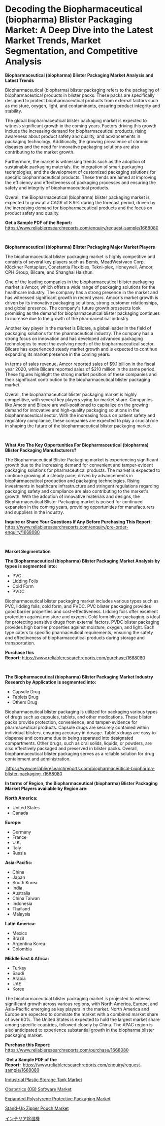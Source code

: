 <p><h1>Decoding the Biopharmaceutical (biopharma) Blister Packaging Market: A Deep Dive into the Latest Market Trends, Market Segmentation, and Competitive Analysis</h1></p><p><strong>Biopharmaceutical (biopharma) Blister Packaging Market Analysis and Latest Trends</strong></p>
<p><p>Biopharmaceutical (biopharma) blister packaging refers to the packaging of biopharmaceutical products in blister packs. These packs are specifically designed to protect biopharmaceutical products from external factors such as moisture, oxygen, light, and contaminants, ensuring product integrity and stability.</p><p>The global biopharmaceutical blister packaging market is expected to witness significant growth in the coming years. Factors driving this growth include the increasing demand for biopharmaceutical products, rising awareness about product safety and quality, and advancements in packaging technology. Additionally, the growing prevalence of chronic diseases and the need for innovative packaging solutions are also contributing to the market growth.</p><p>Furthermore, the market is witnessing trends such as the adoption of sustainable packaging materials, the integration of smart packaging technologies, and the development of customized packaging solutions for specific biopharmaceutical products. These trends are aimed at improving the efficiency and effectiveness of packaging processes and ensuring the safety and integrity of biopharmaceutical products.</p><p>Overall, the Biopharmaceutical (biopharma) blister packaging market is expected to grow at a CAGR of 8.9% during the forecast period, driven by the increasing demand for biopharmaceutical products and the focus on product safety and quality.</p></p>
<p><strong>Get a Sample PDF of the Report:&nbsp;</strong> <a href="https://www.reliableresearchreports.com/enquiry/request-sample/1668080">https://www.reliableresearchreports.com/enquiry/request-sample/1668080</a></p>
<p>&nbsp;</p>
<p><strong>Biopharmaceutical (biopharma) Blister Packaging Major Market Players</strong></p>
<p><p>The biopharmaceutical blister packaging market is highly competitive and consists of several key players such as Bemis, MeadWestvaco Corp, Klöckner Pentaplast, Constantia Flexibles, Tekni-plex, Honeywell, Amcor, CPH Group, Bilcare, and Shanghai Haishun. </p><p>One of the leading companies in the biopharmaceutical blister packaging market is Amcor, which offers a wide range of packaging solutions for the healthcare industry. The company has a strong presence in the market and has witnessed significant growth in recent years. Amcor's market growth is driven by its innovative packaging solutions, strong customer relationships, and global presence. The company's future growth prospects look promising as the demand for biopharmaceutical blister packaging continues to increase due to the growth of the pharmaceutical industry.</p><p>Another key player in the market is Bilcare, a global leader in the field of packaging solutions for the pharmaceutical industry. The company has a strong focus on innovation and has developed advanced packaging technologies to meet the evolving needs of the biopharmaceutical sector. Bilcare has experienced steady market growth and is expected to continue expanding its market presence in the coming years.</p><p>In terms of sales revenue, Amcor reported sales of $9.1 billion in the fiscal year 2020, while Bilcare reported sales of $210 million in the same period. These figures highlight the strong market position of these companies and their significant contribution to the biopharmaceutical blister packaging market.</p><p>Overall, the biopharmaceutical blister packaging market is highly competitive, with several key players vying for market share. Companies like Amcor and Bilcare are well-positioned to capitalize on the growing demand for innovative and high-quality packaging solutions in the biopharmaceutical sector. With the increasing focus on patient safety and regulatory compliance, these companies are expected to play a crucial role in shaping the future of the biopharmaceutical blister packaging market.</p></p>
<p>&nbsp;</p>
<p><strong>What Are The Key Opportunities For Biopharmaceutical (biopharma) Blister Packaging Manufacturers?</strong></p>
<p><p>The Biopharmaceutical Blister Packaging market is experiencing significant growth due to the increasing demand for convenient and tamper-evident packaging solutions for pharmaceutical products. The market is expected to continue growing at a steady pace, driven by advancements in biopharmaceutical production and packaging technologies. Rising investments in healthcare infrastructure and stringent regulations regarding packaging safety and compliance are also contributing to the market's growth. With the adoption of innovative materials and designs, the Biopharmaceutical Blister Packaging market is poised for continued expansion in the coming years, providing opportunities for manufacturers and suppliers in the industry.</p></p>
<p><strong>Inquire or Share Your Questions If Any Before Purchasing This Report:</strong> <a href="https://www.reliableresearchreports.com/enquiry/pre-order-enquiry/1668080">https://www.reliableresearchreports.com/enquiry/pre-order-enquiry/1668080</a></p>
<p>&nbsp;</p>
<p><strong>Market Segmentation</strong></p>
<p><strong>The Biopharmaceutical (biopharma) Blister Packaging Market Analysis by types is segmented into:</strong></p>
<p><ul><li>PVC</li><li>Lidding Foils</li><li>Cold Form</li><li>PVDC</li></ul></p>
<p><p>Biopharmaceutical blister packaging market includes various types such as PVC, lidding foils, cold form, and PVDC. PVC blister packaging provides good barrier properties and cost-effectiveness. Lidding foils offer excellent protection against moisture and oxygen. Cold form blister packaging is ideal for protecting sensitive drugs from external factors. PVDC blister packaging provides high barrier properties against moisture, oxygen, and light. Each type caters to specific pharmaceutical requirements, ensuring the safety and effectiveness of biopharmaceutical products during storage and transportation.</p></p>
<p><strong>Purchase this Report:&nbsp;</strong><a href="https://www.reliableresearchreports.com/purchase/1668080">https://www.reliableresearchreports.com/purchase/1668080</a></p>
<p>&nbsp;</p>
<p><strong>The Biopharmaceutical (biopharma) Blister Packaging Market Industry Research by Application is segmented into:</strong></p>
<p><ul><li>Capsule Drug</li><li>Tablets Drug</li><li>Others Drug</li></ul></p>
<p><p>Biopharmaceutical blister packaging is utilized for packaging various types of drugs such as capsules, tablets, and other medications. These blister packs provide protection, convenience, and tamper-evidence for pharmaceutical products. Capsule drugs are securely contained within individual blisters, ensuring accuracy in dosage. Tablets drugs are easy to dispense and consume due to being separated into designated compartments. Other drugs, such as oral solids, liquids, or powders, are also effectively packaged and preserved in blister packs. Overall, biopharmaceutical blister packaging serves as a reliable solution for drug containment and administration.</p></p>
<p><a href="https://www.reliableresearchreports.com/biopharmaceutical-biopharma-blister-packaging-r1668080">&nbsp;https://www.reliableresearchreports.com/biopharmaceutical-biopharma-blister-packaging-r1668080</a></p>
<p><strong>In terms of Region, the Biopharmaceutical (biopharma) Blister Packaging Market Players available by Region are:</strong></p>
<p>
    <p> <strong> North America: </strong>
        <ul>
            <li>United States</li>
            <li>Canada</li>
        </ul>
        </p> 
    <p> <strong> Europe: </strong>
        <ul>
            <li>Germany</li>
            <li>France</li>
            <li>U.K.</li>
            <li>Italy</li>
            <li>Russia</li>
        </ul>
        </p> 
    <p> <strong> Asia-Pacific: </strong>
        <ul>
            <li>China</li>
            <li>Japan</li>
            <li>South Korea</li>
            <li>India</li>
            <li>Australia</li>
            <li>China Taiwan</li>
            <li>Indonesia</li>
            <li>Thailand</li>
            <li>Malaysia</li>
        </ul>
        </p> 
    <p> <strong> Latin America: </strong>
        <ul>
            <li>Mexico</li>
            <li>Brazil</li>
            <li>Argentina Korea</li>
            <li>Colombia</li>
        </ul>
        </p> 
    <p> <strong> Middle East & Africa: </strong>
        <ul>
            <li>Turkey</li>
            <li>Saudi</li>
            <li>Arabia</li>
            <li>UAE</li>
            <li>Korea</li>
        </ul>
    </p>
    </p>
<p><p>The biopharmaceutical blister packaging market is projected to witness significant growth across various regions, with North America, Europe, and Asia-Pacific emerging as key players in the market. North America and Europe are expected to dominate the market with a combined market share of over 60%. The United States is expected to hold the largest market share among specific countries, followed closely by China. The APAC region is also anticipated to experience substantial growth in the biopharma blister packaging market.</p></p>
<p><strong>Purchase this Report: </strong><a href="https://www.reliableresearchreports.com/purchase/1668080">https://www.reliableresearchreports.com/purchase/1668080</a></p>
<p>&nbsp;<strong>Get a Sample PDF of the Report:&nbsp;&nbsp;</strong><a href="https://www.reliableresearchreports.com/enquiry/request-sample/1668080">https://www.reliableresearchreports.com/enquiry/request-sample/1668080</a></p>
<p><strong></strong></p>
<p><p><a href="https://github.com/brentleyjimmiealvaradoz4l1rea/Market-Research-Report-List-2/blob/main/industrial-plastic-storage-tank-market.md">Industrial Plastic Storage Tank Market</a></p><p><a href="https://www.linkedin.com/pulse/obstetrics-ob-software-market-insights-cagr-trends-growth-strategies-rmtlc">Obstetrics (OB) Software Market</a></p><p><a href="https://issuu.com/reportprime-2/docs/expanded-polystyrene-protective-packaging-market-s">Expanded Polystyrene Protective Packaging Market</a></p><p><a href="https://github.com/Angelnienowdseej3e45z3p8c/Market-Research-Report-List-2/blob/main/stand-up-zipper-pouch-market.md">Stand-Up Zipper Pouch Market</a></p><p><a href="https://github.com/klon646/Market-Research-Report-List-1/blob/main/514160757858.md">インテリア除湿機</a></p></p>